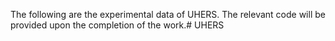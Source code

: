 The following are the experimental data of UHERS. The relevant code will be provided upon the completion of the work.# UHERS
